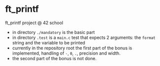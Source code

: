 # ft_printf

ft_printf project @ 42 school

- in directory `./mandatory` is the basic part
- in directory `.test` is a `main.c` test that expects 2 arguments: the `format` string and the variable to be printed
- currently in the repository root the first part of the bonus is implemented, handling of `-`, `0`, `.`, precision and width.
- the second part of the bonus is not done.

